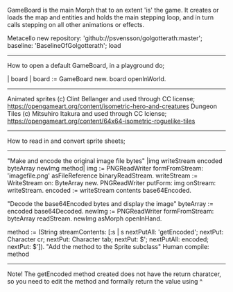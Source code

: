 GameBoard is the main Morph that to an extent 'is' the game. It creates or loads the map
and entities and holds the main stepping loop, and in turn calls stepping on all other 
animations or effects.

Metacello new
    repository: 'github://psvensson/golgotterath:master';
    baseline: 'BaselineOfGolgotterath';
    load

------

How to open a default GameBoard, in a playground do;

| board |
board := GameBoard new.
board openInWorld.

------

Animated sprites (c) Clint Bellanger and used through CC license; https://opengameart.org/content/isometric-hero-and-creatures
Dungeon Tiles (c) Mitsuhiro Itakura and used through CC lciense;
https://opengameart.org/content/64x64-isometric-roguelike-tiles

------

How to read in and convert sprite sheets;

------
"Make and encode the original image file bytes"
|img writeStream encoded byteArray newImg method|
img := PNGReadWriter formFromStream: 'imagefile.png' asFileReference binaryReadStream.
writeStream := WriteStream on: ByteArray new.
PNGReadWriter putForm: img onStream: writeStream.
encoded := writeStream contents base64Encoded.

"Decode the base64Encoded bytes and display the image"
byteArray := encoded base64Decoded.
newImg := PNGReadWriter formFromStream: byteArray readStream.
newImg asMorph openInHand.

method := (String streamContents: [:s |
    s
        nextPutAll: 'getEncoded';
        nextPut: Character cr;
        nextPut: Character tab;
        nextPut: $';
        nextPutAll: encoded;
        nextPut: $']).
"Add the method to the Sprite subclass"
Human compile: method

------

Note!  The getEncoded method created does not have the return charatcer, so you need to edit the method and formally return the value using ^